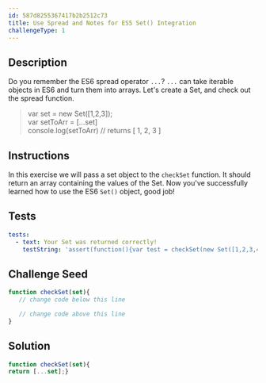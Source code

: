 ```yaml
---
id: 587d8255367417b2b2512c73
title: Use Spread and Notes for ES5 Set() Integration
challengeType: 1
---
```


## Description
<section id='description'>
Do you remember the ES6 spread operator <code>...</code>?
<code>...</code> can take iterable objects in ES6 and turn them into arrays.
Let's create a Set, and check out the spread function.
<blockquote>var set = new Set([1,2,3]);<br>var setToArr = [...set]<br>console.log(setToArr) // returns [ 1, 2, 3 ]</blockquote>
</section>

## Instructions
<section id='instructions'>
In this exercise we will pass a set object to the <code>checkSet</code> function. It should return an array containing the values of the Set.
Now you've successfully learned how to use the ES6 <code>Set()</code> object, good job!
</section>

## Tests
<section id='tests'>

```yml
tests:
  - text: Your Set was returned correctly!
    testString: 'assert(function(){var test = checkSet(new Set([1,2,3,4,5,6,7])); test === [ 1, 2, 3, 4, 5, 6, 7 ]}, "Your Set was returned correctly!");'

```

</section>

## Challenge Seed
<section id='challengeSeed'>

<div id='js-seed'>

```js
function checkSet(set){
   // change code below this line

   // change code above this line
}
```

</div>



</section>

## Solution
<section id='solution'>


```js
function checkSet(set){
return [...set];}
```

</section>
